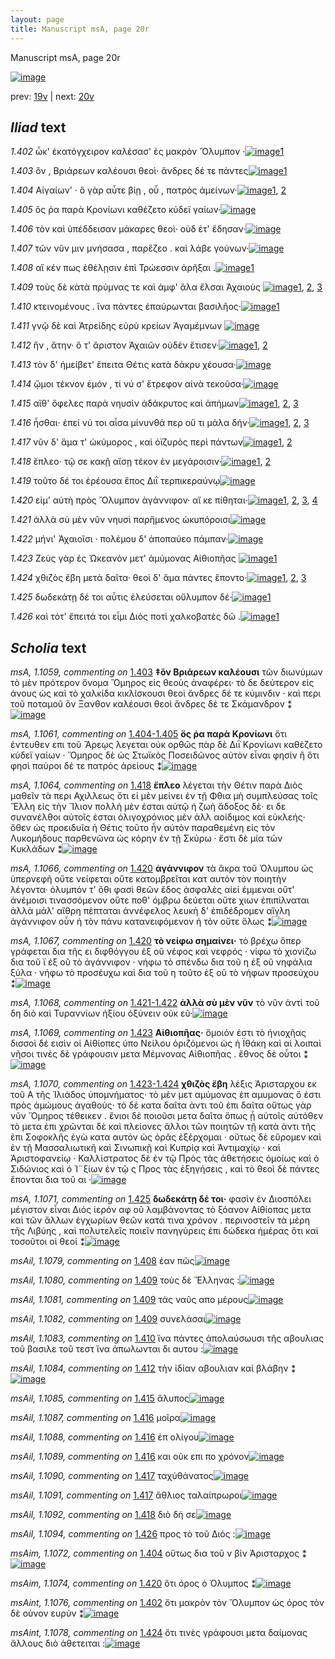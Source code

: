 ```yaml
---
layout: page
title: Manuscript msA, page 20r
---
```


Manuscript msA, page 20r

[![image](http://www.homermultitext.org/iipsrv?OBJ=IIP,1.0&FIF=/project/homer/pyramidal/deepzoom/hmt/vaimg/2017a/VA020RN_0021.tif&WID=100&CVT=JPEG)](http://www.homermultitext.org/ict2/?urn=urn:cite2:hmt:vaimg.2017a:VA020RN_0021)

prev:  [19v](../19v/) | next:  [20v](../20v/)

## *Iliad* text

*1.402* <a id="1.402"/> ὦκ' ἑκατόγχειρον καλέσασ' ἐς μακρὸν Ὄλυμπον ·[![image](http://www.homermultitext.org/iipsrv?OBJ=IIP,1.0&FIF=/project/homer/pyramidal/deepzoom/hmt/vaimg/2017a/VA020RN_0021.tif&RGN=0.188,0.2051,0.363,0.0308&WID=1000&CVT=JPEG)](http://www.homermultitext.org/ict2/?urn=urn:cite2:hmt:vaimg.2017a:VA020RN_0021@0.188,0.2051,0.363,0.0308)[1](#msAint_1.1076)

*1.403* <a id="1.403"/> ὃν , Βριάρεων καλέουσι 					θεοὶ· ἄνδρες δέ τε πάντες[![image](http://www.homermultitext.org/iipsrv?OBJ=IIP,1.0&FIF=/project/homer/pyramidal/deepzoom/hmt/vaimg/2017a/VA020RN_0021.tif&RGN=0.187,0.2254,0.363,0.0308&WID=1000&CVT=JPEG)](http://www.homermultitext.org/ict2/?urn=urn:cite2:hmt:vaimg.2017a:VA020RN_0021@0.187,0.2254,0.363,0.0308)[1](#msA_1.1059)

*1.404* <a id="1.404"/> Αἰγαίων' · ὃ γὰρ αὖτε 					βίῃ , οὗ , πατρὸς ἀμείνων·[![image](http://www.homermultitext.org/iipsrv?OBJ=IIP,1.0&FIF=/project/homer/pyramidal/deepzoom/hmt/vaimg/2017a/VA020RN_0021.tif&RGN=0.182,0.2449,0.338,0.0308&WID=1000&CVT=JPEG)](http://www.homermultitext.org/ict2/?urn=urn:cite2:hmt:vaimg.2017a:VA020RN_0021@0.182,0.2449,0.338,0.0308)[1](#msA_1.1060), [2](#msAim_1.1072)

*1.405* <a id="1.405"/> ὅς ῥα παρὰ Κρονίωνι 					καθέζετο κύδεϊ γαίων·[![image](http://www.homermultitext.org/iipsrv?OBJ=IIP,1.0&FIF=/project/homer/pyramidal/deepzoom/hmt/vaimg/2017a/VA020RN_0021.tif&RGN=0.184,0.2622,0.338,0.0308&WID=1000&CVT=JPEG)](http://www.homermultitext.org/ict2/?urn=urn:cite2:hmt:vaimg.2017a:VA020RN_0021@0.184,0.2622,0.338,0.0308)

*1.406* <a id="1.406"/> τὸν καὶ ὑπέδδεισαν μάκαρες θεοὶ· οὐδ έτ' ἔδησαν·[![image](http://www.homermultitext.org/iipsrv?OBJ=IIP,1.0&FIF=/project/homer/pyramidal/deepzoom/hmt/vaimg/2017a/VA020RN_0021.tif&RGN=0.184,0.2825,0.365,0.0308&WID=1000&CVT=JPEG)](http://www.homermultitext.org/ict2/?urn=urn:cite2:hmt:vaimg.2017a:VA020RN_0021@0.184,0.2825,0.365,0.0308)

*1.407* <a id="1.407"/> τῶν νῦν μιν μνήσασα , παρἕζεο . καὶ λάβε γούνων·[![image](http://www.homermultitext.org/iipsrv?OBJ=IIP,1.0&FIF=/project/homer/pyramidal/deepzoom/hmt/vaimg/2017a/VA020RN_0021.tif&RGN=0.18,0.3028,0.369,0.0308&WID=1000&CVT=JPEG)](http://www.homermultitext.org/ict2/?urn=urn:cite2:hmt:vaimg.2017a:VA020RN_0021@0.18,0.3028,0.369,0.0308)

*1.408* <a id="1.408"/> αἴ κέν πως ἐθέλῃσιν ἐπὶ Τρώεσσιν ἀρῆξαι .[![image](http://www.homermultitext.org/iipsrv?OBJ=IIP,1.0&FIF=/project/homer/pyramidal/deepzoom/hmt/vaimg/2017a/VA020RN_0021.tif&RGN=0.182,0.3208,0.355,0.0346&WID=1000&CVT=JPEG)](http://www.homermultitext.org/ict2/?urn=urn:cite2:hmt:vaimg.2017a:VA020RN_0021@0.182,0.3208,0.355,0.0346)[1](#msAil_1.1079)

*1.409* <a id="1.409"/> τοὺς δὲ κὰτὰ πρύμνας τε καὶ ἀμφ' ἅλα ἔλσαι Ἀχαιοὺς 				[![image](http://www.homermultitext.org/iipsrv?OBJ=IIP,1.0&FIF=/project/homer/pyramidal/deepzoom/hmt/vaimg/2017a/VA020RN_0021.tif&RGN=0.182,0.3411,0.389,0.0346&WID=1000&CVT=JPEG)](http://www.homermultitext.org/ict2/?urn=urn:cite2:hmt:vaimg.2017a:VA020RN_0021@0.182,0.3411,0.389,0.0346)[1](#msAil_1.1082), [2](#msAil_1.1081), [3](#msAil_1.1080)

*1.410* <a id="1.410"/> κτεινομένους . ἵνα πάντες ἐπαύρωνται βασιλῆος·[![image](http://www.homermultitext.org/iipsrv?OBJ=IIP,1.0&FIF=/project/homer/pyramidal/deepzoom/hmt/vaimg/2017a/VA020RN_0021.tif&RGN=0.184,0.3576,0.389,0.0346&WID=1000&CVT=JPEG)](http://www.homermultitext.org/ict2/?urn=urn:cite2:hmt:vaimg.2017a:VA020RN_0021@0.184,0.3576,0.389,0.0346)[1](#msAil_1.1083)

*1.411* <a id="1.411"/> γνῷ δὲ καὶ Ἀτρείδης 					εὐρὺ κρείων Ἀγαμέμνων 				[![image](http://www.homermultitext.org/iipsrv?OBJ=IIP,1.0&FIF=/project/homer/pyramidal/deepzoom/hmt/vaimg/2017a/VA020RN_0021.tif&RGN=0.179,0.3787,0.361,0.0338&WID=1000&CVT=JPEG)](http://www.homermultitext.org/ict2/?urn=urn:cite2:hmt:vaimg.2017a:VA020RN_0021@0.179,0.3787,0.361,0.0338)

*1.412* <a id="1.412"/> ἣν , ἄτην· ὅ τ' ἄριστον Ἀχαιῶν οὐδὲν ἔτισεν·[![image](http://www.homermultitext.org/iipsrv?OBJ=IIP,1.0&FIF=/project/homer/pyramidal/deepzoom/hmt/vaimg/2017a/VA020RN_0021.tif&RGN=0.179,0.3967,0.34,0.0308&WID=1000&CVT=JPEG)](http://www.homermultitext.org/ict2/?urn=urn:cite2:hmt:vaimg.2017a:VA020RN_0021@0.179,0.3967,0.34,0.0308)[1](#msAim_1.1073), [2](#msAil_1.1084)

*1.413* <a id="1.413"/> τὸν δ' ἠμείβετ' ἔπειτα Θέτις κατὰ δάκρυ χέουσα·[![image](http://www.homermultitext.org/iipsrv?OBJ=IIP,1.0&FIF=/project/homer/pyramidal/deepzoom/hmt/vaimg/2017a/VA020RN_0021.tif&RGN=0.154,0.4162,0.404,0.0308&WID=1000&CVT=JPEG)](http://www.homermultitext.org/ict2/?urn=urn:cite2:hmt:vaimg.2017a:VA020RN_0021@0.154,0.4162,0.404,0.0308)

*1.414* <a id="1.414"/> ᾤμοι τέκνον ἐμόν , τί νύ σ' ἔτρεφον αἰνὰ τεκοῦσα·[![image](http://www.homermultitext.org/iipsrv?OBJ=IIP,1.0&FIF=/project/homer/pyramidal/deepzoom/hmt/vaimg/2017a/VA020RN_0021.tif&RGN=0.171,0.435,0.404,0.0308&WID=1000&CVT=JPEG)](http://www.homermultitext.org/ict2/?urn=urn:cite2:hmt:vaimg.2017a:VA020RN_0021@0.171,0.435,0.404,0.0308)

*1.415* <a id="1.415"/> αἴθ' ὄφελες παρὰ νηυσὶν ἀδάκρυτος καὶ ἀπήμων[![image](http://www.homermultitext.org/iipsrv?OBJ=IIP,1.0&FIF=/project/homer/pyramidal/deepzoom/hmt/vaimg/2017a/VA020RN_0021.tif&RGN=0.175,0.4538,0.373,0.0308&WID=1000&CVT=JPEG)](http://www.homermultitext.org/ict2/?urn=urn:cite2:hmt:vaimg.2017a:VA020RN_0021@0.175,0.4538,0.373,0.0308)[1](#msAil_1.1086), [2](#msAil_1.1085), [3](#msA_1.1063)

*1.416* <a id="1.416"/> ἧσθαι· ἐπεί νύ τοι αἶσα μίνυνθά περ οὔ τι μάλα δήν·[![image](http://www.homermultitext.org/iipsrv?OBJ=IIP,1.0&FIF=/project/homer/pyramidal/deepzoom/hmt/vaimg/2017a/VA020RN_0021.tif&RGN=0.178,0.4711,0.392,0.0308&WID=1000&CVT=JPEG)](http://www.homermultitext.org/ict2/?urn=urn:cite2:hmt:vaimg.2017a:VA020RN_0021@0.178,0.4711,0.392,0.0308)[1](#msAil_1.1089), [2](#msAil_1.1087), [3](#msAil_1.1088)

*1.417* <a id="1.417"/> νῦν δ' ἅμα τ' ὠκύμορος , καὶ ὀϊζυρὸς περὶ πάντων[![image](http://www.homermultitext.org/iipsrv?OBJ=IIP,1.0&FIF=/project/homer/pyramidal/deepzoom/hmt/vaimg/2017a/VA020RN_0021.tif&RGN=0.175,0.4899,0.379,0.0308&WID=1000&CVT=JPEG)](http://www.homermultitext.org/ict2/?urn=urn:cite2:hmt:vaimg.2017a:VA020RN_0021@0.175,0.4899,0.379,0.0308)[1](#msAil_1.1090), [2](#msAil_1.1091)

*1.418* <a id="1.418"/> ἔπλεο· τῷ σε κακῇ αἴσῃ τέκον ἐν μεγάροισιν·[![image](http://www.homermultitext.org/iipsrv?OBJ=IIP,1.0&FIF=/project/homer/pyramidal/deepzoom/hmt/vaimg/2017a/VA020RN_0021.tif&RGN=0.174,0.5079,0.363,0.0308&WID=1000&CVT=JPEG)](http://www.homermultitext.org/ict2/?urn=urn:cite2:hmt:vaimg.2017a:VA020RN_0021@0.174,0.5079,0.363,0.0308)[1](#msAil_1.1092), [2](#msA_1.1064)

*1.419* <a id="1.419"/> τοῦτο δέ τοι ἐρέουσα ἔπος Διῒ τερπικεραύνῳ[![image](http://www.homermultitext.org/iipsrv?OBJ=IIP,1.0&FIF=/project/homer/pyramidal/deepzoom/hmt/vaimg/2017a/VA020RN_0021.tif&RGN=0.174,0.5297,0.363,0.0308&WID=1000&CVT=JPEG)](http://www.homermultitext.org/ict2/?urn=urn:cite2:hmt:vaimg.2017a:VA020RN_0021@0.174,0.5297,0.363,0.0308)

*1.420* <a id="1.420"/> εἰμ' αὐτὴ πρὸς Ὄλυμπον ἀγάννιφον· αἴ κε πίθηται·[![image](http://www.homermultitext.org/iipsrv?OBJ=IIP,1.0&FIF=/project/homer/pyramidal/deepzoom/hmt/vaimg/2017a/VA020RN_0021.tif&RGN=0.172,0.5477,0.386,0.0308&WID=1000&CVT=JPEG)](http://www.homermultitext.org/ict2/?urn=urn:cite2:hmt:vaimg.2017a:VA020RN_0021@0.172,0.5477,0.386,0.0308)[1](#msA_1.1067), [2](#msA_1.1065), [3](#msAim_1.1074), [4](#msA_1.1066)

*1.421* <a id="1.421"/> ἀλλὰ σὺ μὲν νῦν νηυσὶ παρἥμενος ὠκυπόροισι[![image](http://www.homermultitext.org/iipsrv?OBJ=IIP,1.0&FIF=/project/homer/pyramidal/deepzoom/hmt/vaimg/2017a/VA020RN_0021.tif&RGN=0.173,0.568,0.366,0.0308&WID=1000&CVT=JPEG)](http://www.homermultitext.org/ict2/?urn=urn:cite2:hmt:vaimg.2017a:VA020RN_0021@0.173,0.568,0.366,0.0308)

*1.422* <a id="1.422"/> μήνι' Ἀχαιοῖσι · 					πολέμου δ' ἀποπαύεο πάμπαν·[![image](http://www.homermultitext.org/iipsrv?OBJ=IIP,1.0&FIF=/project/homer/pyramidal/deepzoom/hmt/vaimg/2017a/VA020RN_0021.tif&RGN=0.173,0.589,0.386,0.0308&WID=1000&CVT=JPEG)](http://www.homermultitext.org/ict2/?urn=urn:cite2:hmt:vaimg.2017a:VA020RN_0021@0.173,0.589,0.386,0.0308)

*1.423* <a id="1.423"/> Ζεὺς γὰρ ἐς Ὠκεανὸν μετ' ἀμύμονας Αἰθιοπῆας 				[![image](http://www.homermultitext.org/iipsrv?OBJ=IIP,1.0&FIF=/project/homer/pyramidal/deepzoom/hmt/vaimg/2017a/VA020RN_0021.tif&RGN=0.167,0.6078,0.386,0.0308&WID=1000&CVT=JPEG)](http://www.homermultitext.org/ict2/?urn=urn:cite2:hmt:vaimg.2017a:VA020RN_0021@0.167,0.6078,0.386,0.0308)[1](#msA_1.1069)

*1.424* <a id="1.424"/> χθιζὸς ἔβη μετὰ δαῖτα· θεοὶ δ' ἅμα πάντες ἕποντο·[![image](http://www.homermultitext.org/iipsrv?OBJ=IIP,1.0&FIF=/project/homer/pyramidal/deepzoom/hmt/vaimg/2017a/VA020RN_0021.tif&RGN=0.164,0.6289,0.4,0.027&WID=1000&CVT=JPEG)](http://www.homermultitext.org/ict2/?urn=urn:cite2:hmt:vaimg.2017a:VA020RN_0021@0.164,0.6289,0.4,0.027)[1](#msAim_1.1075), [2](#msAil_1.1093), [3](#msAint_1.1078)

*1.425* <a id="1.425"/> δωδεκάτῃ δέ τοι αὖτις ἐλεύσεται οὔλυμπον δέ·[![image](http://www.homermultitext.org/iipsrv?OBJ=IIP,1.0&FIF=/project/homer/pyramidal/deepzoom/hmt/vaimg/2017a/VA020RN_0021.tif&RGN=0.167,0.6454,0.383,0.027&WID=1000&CVT=JPEG)](http://www.homermultitext.org/ict2/?urn=urn:cite2:hmt:vaimg.2017a:VA020RN_0021@0.167,0.6454,0.383,0.027)[1](#msA_1.1071)

*1.426* <a id="1.426"/> καὶ τότ' ἔπειτά τοι εἶμι Διὸς ποτὶ χαλκοβατὲς δῶ .[![image](http://www.homermultitext.org/iipsrv?OBJ=IIP,1.0&FIF=/project/homer/pyramidal/deepzoom/hmt/vaimg/2017a/VA020RN_0021.tif&RGN=0.171,0.6612,0.398,0.0308&WID=1000&CVT=JPEG)](http://www.homermultitext.org/ict2/?urn=urn:cite2:hmt:vaimg.2017a:VA020RN_0021@0.171,0.6612,0.398,0.0308)[1](#msAil_1.1094)

## *Scholia* text

*msA, 1.1059, commenting on* [1.403](#1.403)  <a id="msA_1.1059"/> **‡ὃν Βριάρεων καλέουσι** τῶν διωνύμων τὸ μὲν πρότερον ὄνομα Ὅμηρος εἰς θεοὺς ἀναφέρει· τὸ δε δεύτερον εἰς ἀνους ὡς καὶ τὸ χαλκίδα κικλίσκουσι θεοὶ ἄνδρες δέ τε κύμινδιν · καὶ περι τοῦ ποταμοῦ ὃν Ξανθον καλέουσι θεοὶ ἄνδρες δέ τε Σκάμανδρον ⁑[![image](http://www.homermultitext.org/iipsrv?OBJ=IIP,1.0&FIF=/project/homer/pyramidal/deepzoom/hmt/vaimg/2017a/VA020RN_0021.tif&RGN=0.17907148,0.10235131,0.60390567,0.02600277&WID=1000&CVT=JPEG)](http://www.homermultitext.org/ict2/?urn=urn:cite2:hmt:vaimg.2017a:VA020RN_0021@0.17907148,0.10235131,0.60390567,0.02600277)

*msA, 1.1061, commenting on* [1.404-1.405](#1.404-1.405)  <a id="msA_1.1061"/> **ὅς ῥα παρὰ Κρονίωνι** ὅτι ἐντευθεν επι τοῦ Ἄρεῳς λεγεται οὐκ ορθῶς πὰρ δὲ Διῒ Κρονίωνι καθέζετο κύδεϊ γαίων · Ὅμηρος δὲ ὡς Στωϊκὸς Ποσειδῶνος αὐτὸν εἶναι φησίν ἢ ὅτι φησὶ παύροι δέ τε πατρὸς ἀρείους ⁑[![image](http://www.homermultitext.org/iipsrv?OBJ=IIP,1.0&FIF=/project/homer/pyramidal/deepzoom/hmt/vaimg/2017a/VA020RN_0021.tif&RGN=0.19123066,0.13775934,0.59469418,0.02406639&WID=1000&CVT=JPEG)](http://www.homermultitext.org/ict2/?urn=urn:cite2:hmt:vaimg.2017a:VA020RN_0021@0.19123066,0.13775934,0.59469418,0.02406639)

*msA, 1.1064, commenting on* [1.418](#1.418)  <a id="msA_1.1064"/> **ἔπλεο** λέγεται τὴν Θέτιν παρὰ Διὸς μαθεῖν τὰ περι Αχιλλεως ὅτι εἰ μὲν μείνει ἐν τῇ Φθια μὴ συμπλεύσας τοῖς Ἕλλη εἰς τὴν Ἴλιον πολλὴ μὲν έσται αὐτῷ ἡ ζωὴ ἄδοξος δὲ· ει δε συνανέλθοι αὐτοῖς έσται ὁλιγοχρόνιος μὲν ἀλλ αοίδιμος καὶ εὐκλεής· ὅθεν ὡς προειδυῖα ἡ Θέτις τοῦτο ἦν αὐτὸν παραθεμένη εἰς τὸν Λυκομήδους παρθενῶνα ὡς κόρην ἐν τῇ Σκύρω · ἔστι δὲ μία τῶν Κυκλάδων ⁑[![image](http://www.homermultitext.org/iipsrv?OBJ=IIP,1.0&FIF=/project/homer/pyramidal/deepzoom/hmt/vaimg/2017a/VA020RN_0021.tif&RGN=0.58069270,0.19612725,0.20523213,0.09377593&WID=1000&CVT=JPEG)](http://www.homermultitext.org/ict2/?urn=urn:cite2:hmt:vaimg.2017a:VA020RN_0021@0.58069270,0.19612725,0.20523213,0.09377593)

*msA, 1.1066, commenting on* [1.420](#1.420)  <a id="msA_1.1066"/> **ἀγάννιφον** τὰ ἄκρα τοῦ Ὀλυμπου ὡς ὑπερνεφῆ οὔτε νείφεται οὔτε κατομβρεῖται κατ αυτὸν τὸν ποιητὴν λέγοντα· ὀλυμπόν τ' ὅθι φασὶ θεῶν ἔδος ἀσφαλὲς αἰεὶ έμμεναι οὔτ' ἀνέμοισι τινασσόμενον οὔτε ποθ' όμβρω δεύεται οὔτε χιων ἐπιπίλναται ἀλλὰ μάλ' αἴθρη πέπταται ἀννέφελος λευκὴ δ' ἐπιδέδρομεν αἴγλη ἀγάννιφον οὖν ἡ τὸν πάνυ κατανειφόμενον ἠ τὸν οὔτε ὅλως ⁑[![image](http://www.homermultitext.org/iipsrv?OBJ=IIP,1.0&FIF=/project/homer/pyramidal/deepzoom/hmt/vaimg/2017a/VA020RN_0021.tif&RGN=0.57958732,0.29903181,0.22328666,0.08354080&WID=1000&CVT=JPEG)](http://www.homermultitext.org/ict2/?urn=urn:cite2:hmt:vaimg.2017a:VA020RN_0021@0.57958732,0.29903181,0.22328666,0.08354080)

*msA, 1.1067, commenting on* [1.420](#1.420)  <a id="msA_1.1067"/> **τὸ νείφω σημαίνει·** τὸ βρέχω ὅπερ γράφεται δια τῆς ει διφθόγγου ἐξ οῦ νέφος καὶ νεφρός · νίφω τὸ χιονίζω δια τοῦ ϊ ἐξ οῦ τὸ ἀγάννιφον · νήφω τὸ σπένδω δια τοῦ η ἐξ οῦ νηφάλια ξύλα · νήφω τὸ προσέυχω καὶ δια τοῦ η τοῦτο ἐξ οῦ τὸ νήφων προσεύχου ⁑[![image](http://www.homermultitext.org/iipsrv?OBJ=IIP,1.0&FIF=/project/homer/pyramidal/deepzoom/hmt/vaimg/2017a/VA020RN_0021.tif&RGN=0.56705969,0.37897649,0.22807664,0.06085754&WID=1000&CVT=JPEG)](http://www.homermultitext.org/ict2/?urn=urn:cite2:hmt:vaimg.2017a:VA020RN_0021@0.56705969,0.37897649,0.22807664,0.06085754)

*msA, 1.1068, commenting on* [1.421-1.422](#1.421-1.422)  <a id="msA_1.1068"/> **ἀλλὰ σὺ μὲν νῦν** τὸ νῦν ἀντὶ τοῦ δη διὸ καὶ Τυραννίων ἠξίου ὀξύνειν οὐκ εῦ·[![image](http://www.homermultitext.org/iipsrv?OBJ=IIP,1.0&FIF=/project/homer/pyramidal/deepzoom/hmt/vaimg/2017a/VA020RN_0021.tif&RGN=0.57111275,0.43568465,0.21370671,0.02517289&WID=1000&CVT=JPEG)](http://www.homermultitext.org/ict2/?urn=urn:cite2:hmt:vaimg.2017a:VA020RN_0021@0.57111275,0.43568465,0.21370671,0.02517289)

*msA, 1.1069, commenting on* [1.423](#1.423)  <a id="msA_1.1069"/> **Αἰθιοπῆας·** ὅμοιόν ἐστι τὸ ἡνιοχῆας δισσοὶ δέ εισὶν οἱ Αἰθίοπες ὑπο Νείλου ὁριζόμενοι ὡς ἡ Ϊθάκη καὶ αἱ λοιπαὶ νῆσοι τινὲς δὲ γράφουσιν μετα Μέμνονας Αἰθιοπῆας . ἔθνος δὲ οὗτοι ⁑[![image](http://www.homermultitext.org/iipsrv?OBJ=IIP,1.0&FIF=/project/homer/pyramidal/deepzoom/hmt/vaimg/2017a/VA020RN_0021.tif&RGN=0.57221813,0.44951591,0.20854827,0.05670816&WID=1000&CVT=JPEG)](http://www.homermultitext.org/ict2/?urn=urn:cite2:hmt:vaimg.2017a:VA020RN_0021@0.57221813,0.44951591,0.20854827,0.05670816)

*msA, 1.1070, commenting on* [1.423-1.424](#1.423-1.424)  <a id="msA_1.1070"/> **χθιζὸς ἔβη** λέξις Ἀρισταρχου εκ τοῦ Α τῆς Ἰλιάδος ὑπομνήματος· τὸ μὲν μετ αμύμονας ἐπ αμυμονας ὅ ἐστι πρὸς ἀμώμους ἀγαθούς· τὸ δὲ κατα δαῖτα ἀντι τοῦ ἐπι δαῖτα οὕτως γὰρ νῦν Ὅμηρος τέθεικεν . ἔνιοι δὲ ποιοῦσι μετα δαῖτα ὅπως ᾖ αὐτοῖς αὐτόθεν τὸ μετα ἐπι χρῶνται δὲ καὶ πλείονες ἄλλοι τῶν ποιητῶν τῇ κατὰ ἀντι τῆς ἐπι Σοφοκλῆς ἐγὼ κατα αυτὸν ὡς ὁρᾶς ἐξέρχομαι · οὕτως δὲ εὕρομεν καὶ ἐν τῇ Μασσαλιωτικῆ καὶ Σινωπικῇ καὶ Κυπρίᾳ καὶ Ἀντιμαχίῳ · καὶ Ἀριστοφανείῳ · Καλλίστρατος δὲ ἐν τῷ Πρὸς τὰς ἀθετήσεις ὁμοίως καὶ ὁ Σιδώνιος καὶ ὁ Ἰ¨ξίων ἐν τῷ ς Προς τὰς ἐξηγήσεις , καὶ τὸ θεοὶ δὲ πάντες ἔπονται δια τοῦ αι ·[![image](http://www.homermultitext.org/iipsrv?OBJ=IIP,1.0&FIF=/project/homer/pyramidal/deepzoom/hmt/vaimg/2017a/VA020RN_0021.tif&RGN=0.57000737,0.49515906,0.21518055,0.17510373&WID=1000&CVT=JPEG)](http://www.homermultitext.org/ict2/?urn=urn:cite2:hmt:vaimg.2017a:VA020RN_0021@0.57000737,0.49515906,0.21518055,0.17510373)

*msA, 1.1071, commenting on* [1.425](#1.425)  <a id="msA_1.1071"/> **δωδεκάτῃ δέ τοι·** φασὶν ἐν Διοσπόλει μέγιστον εἶναι Διὸς ἱερόν αφ οῦ λαμβάνοντας τὸ ξόανον Αἰθίοπας μετα καὶ τῶν ἄλλων ἐγχωρίων θεῶν κατά τινα χρόνον . περινοστεῖν τὰ μέρη τῆς Λιβύης , καὶ πολυτελεῖς ποιεῖν πανηγύρεις ἐπι δώδεκα ἡμέρας ὅτι καὶ τοσοῦτοι οἱ θεοί ⁑[![image](http://www.homermultitext.org/iipsrv?OBJ=IIP,1.0&FIF=/project/homer/pyramidal/deepzoom/hmt/vaimg/2017a/VA020RN_0021.tif&RGN=0.17354458,0.65919779,0.59911570,0.06002766&WID=1000&CVT=JPEG)](http://www.homermultitext.org/ict2/?urn=urn:cite2:hmt:vaimg.2017a:VA020RN_0021@0.17354458,0.65919779,0.59911570,0.06002766)

*msAil, 1.1079, commenting on* [1.408](#1.408)  <a id="msAil_1.1079"/> ἑαν πῶς[![image](http://www.homermultitext.org/iipsrv?OBJ=IIP,1.0&FIF=/project/homer/pyramidal/deepzoom/hmt/vaimg/2017a/VA020RN_0021.tif&RGN=0.22181282,0.31894882,0.02726603,0.01244813&WID=1000&CVT=JPEG)](http://www.homermultitext.org/ict2/?urn=urn:cite2:hmt:vaimg.2017a:VA020RN_0021@0.22181282,0.31894882,0.02726603,0.01244813)

*msAil, 1.1080, commenting on* [1.409](#1.409)  <a id="msAil_1.1080"/> τοὺς δὲ Ἕλληνας :[![image](http://www.homermultitext.org/iipsrv?OBJ=IIP,1.0&FIF=/project/homer/pyramidal/deepzoom/hmt/vaimg/2017a/VA020RN_0021.tif&RGN=0.19196758,0.33914246,0.06005895,0.01023513&WID=1000&CVT=JPEG)](http://www.homermultitext.org/ict2/?urn=urn:cite2:hmt:vaimg.2017a:VA020RN_0021@0.19196758,0.33914246,0.06005895,0.01023513)

*msAil, 1.1081, commenting on* [1.409](#1.409)  <a id="msAil_1.1081"/> τὰς ναῦς απο μέρους[![image](http://www.homermultitext.org/iipsrv?OBJ=IIP,1.0&FIF=/project/homer/pyramidal/deepzoom/hmt/vaimg/2017a/VA020RN_0021.tif&RGN=0.30397937,0.34024896,0.07258659,0.01078838&WID=1000&CVT=JPEG)](http://www.homermultitext.org/ict2/?urn=urn:cite2:hmt:vaimg.2017a:VA020RN_0021@0.30397937,0.34024896,0.07258659,0.01078838)

*msAil, 1.1082, commenting on* [1.409](#1.409)  <a id="msAil_1.1082"/> συνελάσαι[![image](http://www.homermultitext.org/iipsrv?OBJ=IIP,1.0&FIF=/project/homer/pyramidal/deepzoom/hmt/vaimg/2017a/VA020RN_0021.tif&RGN=0.48931466,0.34495159,0.04532056,0.00912863&WID=1000&CVT=JPEG)](http://www.homermultitext.org/ict2/?urn=urn:cite2:hmt:vaimg.2017a:VA020RN_0021@0.48931466,0.34495159,0.04532056,0.00912863)

*msAil, 1.1083, commenting on* [1.410](#1.410)  <a id="msAil_1.1083"/> ἵνα πάντες ἀπολαύσωυσι τῆς αβουλιας τοῦ βασιλε τοῦ τεστ ἵνα ἀπωλωνται δι αυτου :[![image](http://www.homermultitext.org/iipsrv?OBJ=IIP,1.0&FIF=/project/homer/pyramidal/deepzoom/hmt/vaimg/2017a/VA020RN_0021.tif&RGN=0.32056006,0.36320885,0.26344878,0.01134163&WID=1000&CVT=JPEG)](http://www.homermultitext.org/ict2/?urn=urn:cite2:hmt:vaimg.2017a:VA020RN_0021@0.32056006,0.36320885,0.26344878,0.01134163)

*msAil, 1.1084, commenting on* [1.412](#1.412)  <a id="msAil_1.1084"/> τὴν ἰδίαν αβουλιαν καὶ βλάβην ⁑[![image](http://www.homermultitext.org/iipsrv?OBJ=IIP,1.0&FIF=/project/homer/pyramidal/deepzoom/hmt/vaimg/2017a/VA020RN_0021.tif&RGN=0.20707443,0.39612725,0.10095800,0.00885201&WID=1000&CVT=JPEG)](http://www.homermultitext.org/ict2/?urn=urn:cite2:hmt:vaimg.2017a:VA020RN_0021@0.20707443,0.39612725,0.10095800,0.00885201)

*msAil, 1.1085, commenting on* [1.415](#1.415)  <a id="msAil_1.1085"/> ἄλυπος[![image](http://www.homermultitext.org/iipsrv?OBJ=IIP,1.0&FIF=/project/homer/pyramidal/deepzoom/hmt/vaimg/2017a/VA020RN_0021.tif&RGN=0.40567428,0.45836791,0.02726603,0.00857538&WID=1000&CVT=JPEG)](http://www.homermultitext.org/ict2/?urn=urn:cite2:hmt:vaimg.2017a:VA020RN_0021@0.40567428,0.45836791,0.02726603,0.00857538)

*msAil, 1.1087, commenting on* [1.416](#1.416)  <a id="msAil_1.1087"/> μοῖρα[![image](http://www.homermultitext.org/iipsrv?OBJ=IIP,1.0&FIF=/project/homer/pyramidal/deepzoom/hmt/vaimg/2017a/VA020RN_0021.tif&RGN=0.33861459,0.47717842,0.02063375,0.00802213&WID=1000&CVT=JPEG)](http://www.homermultitext.org/ict2/?urn=urn:cite2:hmt:vaimg.2017a:VA020RN_0021@0.33861459,0.47717842,0.02063375,0.00802213)

*msAil, 1.1088, commenting on* [1.416](#1.416)  <a id="msAil_1.1088"/> ἐπ ολίγου[![image](http://www.homermultitext.org/iipsrv?OBJ=IIP,1.0&FIF=/project/homer/pyramidal/deepzoom/hmt/vaimg/2017a/VA020RN_0021.tif&RGN=0.39204127,0.47690180,0.02910833,0.00691563&WID=1000&CVT=JPEG)](http://www.homermultitext.org/ict2/?urn=urn:cite2:hmt:vaimg.2017a:VA020RN_0021@0.39204127,0.47690180,0.02910833,0.00691563)

*msAil, 1.1089, commenting on* [1.416](#1.416)  <a id="msAil_1.1089"/> και οῦκ επι πο χρόνον[![image](http://www.homermultitext.org/iipsrv?OBJ=IIP,1.0&FIF=/project/homer/pyramidal/deepzoom/hmt/vaimg/2017a/VA020RN_0021.tif&RGN=0.45910096,0.47607192,0.07037583,0.00912863&WID=1000&CVT=JPEG)](http://www.homermultitext.org/ict2/?urn=urn:cite2:hmt:vaimg.2017a:VA020RN_0021@0.45910096,0.47607192,0.07037583,0.00912863)

*msAil, 1.1090, commenting on* [1.417](#1.417)  <a id="msAil_1.1090"/> ταχύθάνατος[![image](http://www.homermultitext.org/iipsrv?OBJ=IIP,1.0&FIF=/project/homer/pyramidal/deepzoom/hmt/vaimg/2017a/VA020RN_0021.tif&RGN=0.31098010,0.49488243,0.04384672,0.00829876&WID=1000&CVT=JPEG)](http://www.homermultitext.org/ict2/?urn=urn:cite2:hmt:vaimg.2017a:VA020RN_0021@0.31098010,0.49488243,0.04384672,0.00829876)

*msAil, 1.1091, commenting on* [1.417](#1.417)  <a id="msAil_1.1091"/> ἄθλιος ταλαίπρωροι[![image](http://www.homermultitext.org/iipsrv?OBJ=IIP,1.0&FIF=/project/homer/pyramidal/deepzoom/hmt/vaimg/2017a/VA020RN_0021.tif&RGN=0.39462049,0.49571231,0.07184967,0.00885201&WID=1000&CVT=JPEG)](http://www.homermultitext.org/ict2/?urn=urn:cite2:hmt:vaimg.2017a:VA020RN_0021@0.39462049,0.49571231,0.07184967,0.00885201)

*msAil, 1.1092, commenting on* [1.418](#1.418)  <a id="msAil_1.1092"/> διὸ δή σε[![image](http://www.homermultitext.org/iipsrv?OBJ=IIP,1.0&FIF=/project/homer/pyramidal/deepzoom/hmt/vaimg/2017a/VA020RN_0021.tif&RGN=0.25681651,0.51258645,0.03095063,0.00746888&WID=1000&CVT=JPEG)](http://www.homermultitext.org/ict2/?urn=urn:cite2:hmt:vaimg.2017a:VA020RN_0021@0.25681651,0.51258645,0.03095063,0.00746888)

*msAil, 1.1094, commenting on* [1.426](#1.426)  <a id="msAil_1.1094"/> προς τὸ τοῦ Διός :[![image](http://www.homermultitext.org/iipsrv?OBJ=IIP,1.0&FIF=/project/homer/pyramidal/deepzoom/hmt/vaimg/2017a/VA020RN_0021.tif&RGN=0.33750921,0.66500692,0.06558585,0.00802213&WID=1000&CVT=JPEG)](http://www.homermultitext.org/ict2/?urn=urn:cite2:hmt:vaimg.2017a:VA020RN_0021@0.33750921,0.66500692,0.06558585,0.00802213)

*msAim, 1.1072, commenting on* [1.404](#1.404)  <a id="msAim_1.1072"/> οὕτως δια τοῦ ν βίν Ἀρισταρχος ⁑[![image](http://www.homermultitext.org/iipsrv?OBJ=IIP,1.0&FIF=/project/homer/pyramidal/deepzoom/hmt/vaimg/2017a/VA020RN_0021.tif&RGN=0.52247605,0.25421853,0.05747973,0.02517289&WID=1000&CVT=JPEG)](http://www.homermultitext.org/ict2/?urn=urn:cite2:hmt:vaimg.2017a:VA020RN_0021@0.52247605,0.25421853,0.05747973,0.02517289)

*msAim, 1.1074, commenting on* [1.420](#1.420)  <a id="msAim_1.1074"/> ὅτι όρος ὁ Όλυμπος ⁑[![image](http://www.homermultitext.org/iipsrv?OBJ=IIP,1.0&FIF=/project/homer/pyramidal/deepzoom/hmt/vaimg/2017a/VA020RN_0021.tif&RGN=0.54716286,0.55573997,0.03058217,0.02434302&WID=1000&CVT=JPEG)](http://www.homermultitext.org/ict2/?urn=urn:cite2:hmt:vaimg.2017a:VA020RN_0021@0.54716286,0.55573997,0.03058217,0.02434302)

*msAint, 1.1076, commenting on* [1.402](#1.402)  <a id="msAint_1.1076"/> ὅτι μακρὸν τὸν Ὄλυμπον ὡς όρος τὸν δὲ οὐνον ευρύν ⁑[![image](http://www.homermultitext.org/iipsrv?OBJ=IIP,1.0&FIF=/project/homer/pyramidal/deepzoom/hmt/vaimg/2017a/VA020RN_0021.tif&RGN=0.10280029,0.19446750,0.06226971,0.04674965&WID=1000&CVT=JPEG)](http://www.homermultitext.org/ict2/?urn=urn:cite2:hmt:vaimg.2017a:VA020RN_0021@0.10280029,0.19446750,0.06226971,0.04674965)

*msAint, 1.1078, commenting on* [1.424](#1.424)  <a id="msAint_1.1078"/> ὅτι τινὲς γράφουσι μετα δαίμονας ἄλλους διὸ ἀθετειται :[![image](http://www.homermultitext.org/iipsrv?OBJ=IIP,1.0&FIF=/project/homer/pyramidal/deepzoom/hmt/vaimg/2017a/VA020RN_0021.tif&RGN=0.11938099,0.63872752,0.04716286,0.03872752&WID=1000&CVT=JPEG)](http://www.homermultitext.org/ict2/?urn=urn:cite2:hmt:vaimg.2017a:VA020RN_0021@0.11938099,0.63872752,0.04716286,0.03872752)